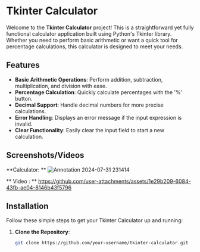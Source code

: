 # Tkinter Calculator

Welcome to the **Tkinter Calculator** project! This is a straightforward yet fully functional calculator application built using Python's Tkinter library. Whether you need to perform basic arithmetic or want a quick tool for percentage calculations, this calculator is designed to meet your needs.

## Features

- **Basic Arithmetic Operations**: Perform addition, subtraction, multiplication, and division with ease.
- **Percentage Calculation**: Quickly calculate percentages with the '%' button.
- **Decimal Support**: Handle decimal numbers for more precise calculations.
- **Error Handling**: Displays an error message if the input expression is invalid.
- **Clear Functionality**: Easily clear the input field to start a new calculation.

## Screenshots/Videos 

**Calculator: ** ![Annotation 2024-07-31 231414](https://github.com/user-attachments/assets/b28c6078-3076-4240-8790-b13b89087e3b)

** Video : ** https://github.com/user-attachments/assets/1e29b209-6084-43fb-ae04-8146b43f5796



## Installation

Follow these simple steps to get your Tkinter Calculator up and running:

1. **Clone the Repository**:

   ```bash
   git clone https://github.com/your-username/tkinter-calculator.git

